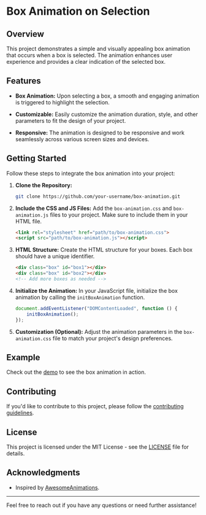 # Box Animation on Selection

## Overview

This project demonstrates a simple and visually appealing box animation that occurs when a box is selected. The animation enhances user experience and provides a clear indication of the selected box.

## Features

- **Box Animation:** Upon selecting a box, a smooth and engaging animation is triggered to highlight the selection.

- **Customizable:** Easily customize the animation duration, style, and other parameters to fit the design of your project.

- **Responsive:** The animation is designed to be responsive and work seamlessly across various screen sizes and devices.

## Getting Started

Follow these steps to integrate the box animation into your project:

1. **Clone the Repository:**
   ```bash
   git clone https://github.com/your-username/box-animation.git
   ```

2. **Include the CSS and JS Files:**
   Add the `box-animation.css` and `box-animation.js` files to your project. Make sure to include them in your HTML file.

   ```html
   <link rel="stylesheet" href="path/to/box-animation.css">
   <script src="path/to/box-animation.js"></script>
   ```

3. **HTML Structure:**
   Create the HTML structure for your boxes. Each box should have a unique identifier.

   ```html
   <div class="box" id="box1"></div>
   <div class="box" id="box2"></div>
   <!-- Add more boxes as needed -->
   ```

4. **Initialize the Animation:**
   In your JavaScript file, initialize the box animation by calling the `initBoxAnimation` function.

   ```javascript
   document.addEventListener("DOMContentLoaded", function () {
       initBoxAnimation();
   });
   ```

5. **Customization (Optional):**
   Adjust the animation parameters in the `box-animation.css` file to match your project's design preferences.

## Example

Check out the [demo](https://your-username.github.io/box-animation-demo) to see the box animation in action.

## Contributing

If you'd like to contribute to this project, please follow the [contributing guidelines](CONTRIBUTING.md).

## License

This project is licensed under the MIT License - see the [LICENSE](LICENSE) file for details.

## Acknowledgments

- Inspired by [AwesomeAnimations](https://awesomeanimations.com).

---

Feel free to reach out if you have any questions or need further assistance!
